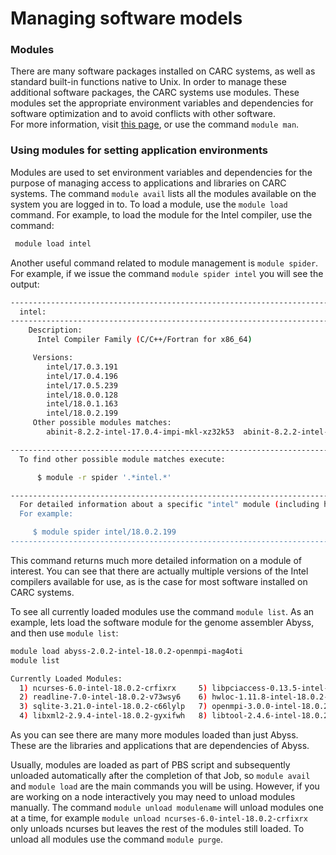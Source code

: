 # Managing software models

### Modules

There are many software packages installed on CARC systems, as well as standard built-in functions native to Unix. In order to manage these additional software packages, the CARC systems use modules. These modules set the appropriate environment variables and dependencies for software optimization and to avoid conflicts with other software.  
For more information, visit [this page](https://lmod.readthedocs.io/en/latest/010_user.html), or use the command `module man`.

### Using modules for setting application environments

Modules are used to set environment variables and dependencies for the purpose of managing access to applications and libraries on CARC systems. The command `module avail` lists all the modules available on the system you are logged in to. To load a module, use the `module load` command. For example, to load the module for the Intel compiler, use the command:

```bash
 module load intel
```
Another useful command related to module management is `module spider`. For example, if we issue the command `module spider intel` you will see the output:


```bash
----------------------------------------------------------------------------------------------------------------------------------------------------------
  intel:
----------------------------------------------------------------------------------------------------------------------------------------------------------
    Description:
      Intel Compiler Family (C/C++/Fortran for x86_64)

     Versions:
        intel/17.0.3.191
        intel/17.0.4.196
        intel/17.0.5.239
        intel/18.0.0.128
        intel/18.0.1.163
        intel/18.0.2.199
     Other possible modules matches:
        abinit-8.2.2-intel-17.0.4-impi-mkl-xz32k53  abinit-8.2.2-intel-18.0.0-impi-mkl-lck65q7  abyss-2.0.2-intel-17.0.4-openmpi-pf2axsd  abyss-2.0.2-intel-17.0.4-pf2axsd  ...

----------------------------------------------------------------------------------------------------------------------------------------------------------
  To find other possible module matches execute:

      $ module -r spider '.*intel.*'

----------------------------------------------------------------------------------------------------------------------------------------------------------
  For detailed information about a specific "intel" module (including how to load the modules) use the module's full name.
  For example:

     $ module spider intel/18.0.2.199
----------------------------------------------------------------------------------------------------------------------------------------------------------
```
This command returns much more detailed information on a module of interest. You can see that there are actually multiple versions of the Intel compilers available for use, as is the case for most software installed on CARC systems.

To see all currently loaded modules use the command `module list`. As an example, lets load the software module for the genome assembler Abyss, and then use `module list`:

```bash
module load abyss-2.0.2-intel-18.0.2-openmpi-mag4oti
module list

Currently Loaded Modules:
  1) ncurses-6.0-intel-18.0.2-crfixrx     5) libpciaccess-0.13.5-intel-18.0.2-etjmw6m   9) sparsehash-2.0.3-intel-18.0.2-wkrpmec
  2) readline-7.0-intel-18.0.2-v73wsy6    6) hwloc-1.11.8-intel-18.0.2-fjspqwm         10) bzip2-1.0.6-intel-18.0.2-fsqwhjw
  3) sqlite-3.21.0-intel-18.0.2-c66lylp   7) openmpi-3.0.0-intel-18.0.2-7ejspct        11) boost-1.66.0-intel-18.0.2-eoio7oh
  4) libxml2-2.9.4-intel-18.0.2-gyxifwh   8) libtool-2.4.6-intel-18.0.2-h4zy3we        12) abyss-2.0.2-intel-18.0.2-openmpi-mag4oti
```
As you can see there are many more modules loaded than just Abyss. These are the libraries and applications that are dependencies of Abyss.

Usually, modules are loaded as part of PBS script and subsequently unloaded automatically after the completion of that Job, so `module avail` and `module load` are the main commands you will be using. However, if you are working on a node interactively you may need to unload modules manually. The command `module unload modulename` will unload modules one at a time, for example `module unload ncurses-6.0-intel-18.0.2-crfixrx` only unloads ncurses but leaves the rest of the modules still loaded. To unload all modules use the command `module purge`.
